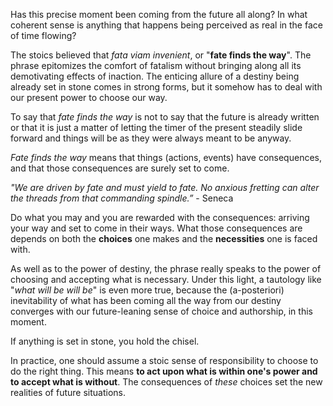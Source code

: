 Has this precise moment been coming from the future all along?
In what coherent sense is anything that happens being perceived as real in the face of time flowing?

The stoics believed that *fata viam invenient*, or "**fate finds the way**".
The phrase epitomizes the comfort of fatalism without bringing along all its demotivating effects of inaction.
The enticing allure of a destiny being already set in stone comes in strong forms, but it somehow has to deal with our present power to choose our way.

To say that *fate finds the way* is not to say that the future is already written or that it is just a matter of letting the timer of the present steadily slide forward and things will be as they were always meant to be anyway.

*Fate finds the way* means that things (actions, events) have consequences, and that those consequences are surely set to come.

*"We are driven by fate and must yield to fate. No anxious fretting can alter the threads from that commanding spindle.”* - Seneca

Do what you may and you are rewarded with the consequences: arriving your way and set to come in their ways.
What those consequences are depends on both the **choices** one makes and the **necessities** one is faced with.

As well as to the power of destiny, the phrase really speaks to the power of choosing and accepting what is necessary.
Under this light, a tautology like "*what will be will be*" is even more true, because the (a-posteriori) inevitability of what has been coming all the way from our destiny converges with our future-leaning sense of choice and authorship, in this moment.

If anything is set in stone, you hold the chisel.

In practice, one should assume a stoic sense of responsibility to choose to do the right thing. This means **to act upon what is within one's power and to accept what is without**. The consequences of *these* choices set the new realities of future situations.
